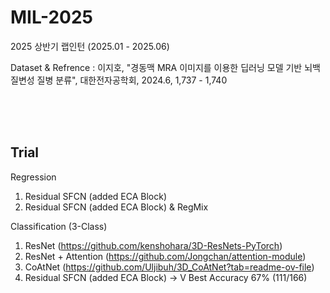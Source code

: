 # MIL-2025
2025 상반기 랩인턴 (2025.01 - 2025.06)

Dataset & Refrence
: 이지호, "경동맥 MRA 이미지를 이용한 딥러닝 모델 기반 뇌백질변성 질병 분류", 대한전자공학회, 2024.6, 1,737 - 1,740

<br>
<br>
<br>

## Trial

Regression
1. Residual SFCN (added ECA Block)
2. Residual SFCN (added ECA Block) & RegMix

Classification (3-Class)
1. ResNet (https://github.com/kenshohara/3D-ResNets-PyTorch)
2. ResNet + Attention (https://github.com/Jongchan/attention-module)
3. CoAtNet (https://github.com/Uljibuh/3D_CoAtNet?tab=readme-ov-file)
4. Residual SFCN (added ECA Block)  -> V Best Accuracy 67% (111/166) 
